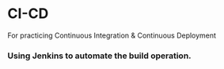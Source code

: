 # CI-CD
For practicing Continuous Integration &amp; Continuous Deployment
<h3> Using Jenkins to automate the build operation. </h3> 
